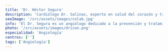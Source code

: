 ```yaml
---
title: 'Dr. Héctor Segura'
description: 'Cardiólogo Dr. Salinas, experto en salud del corazón y tratamiento cardiovascular en nuestra clínica de corta estancia.'
seoImage: '/src/assets/images/colab.jpg'
info: 'El Dr. Segura es un angiólogo dedicado a la prevención y tratamiento de enfermedades vasculares. Con un enfoque centrado en el paciente, el Dr. Segura emplea las técnicas más avanzadas para asegurar un diagnóstico preciso y un tratamiento efectivo. Su compromiso con la salud vascular y su atención personalizada hacen que cada paciente se sienta respaldado y cuidado en todo momento.'
photo: '/src/assets/images/dricon.png'
especialidad: 'Angiología'
centros: ['']
tags: ['Angiología']
---
```

